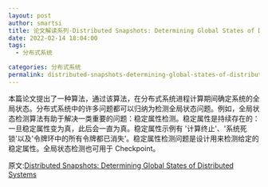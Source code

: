```yaml
---
layout: post
author: smartsi
title: 论文解读系列-Distributed Snapshots: Determining Global States of Distributed Systems
date: 2022-02-14 18:04:00
tags:
  - 分布式系统

categories: 分布式系统
permalink: distributed-snapshots-determining-global-states-of-distributed-systems
---
```


本篇论文提出了一种算法，通过该算法，在分布式系统进程计算期间确定系统的全局状态。分布式系统中的许多问题都可以归纳为检测全局状态问题。例如，全局状态检测算法有助于解决一类重要的问题：稳定属性检测。稳定属性是持续存在的：一旦稳定属性变为真，此后会一直为真。稳定属性示例有 '计算终止'、'系统死锁'以及'令牌环中的所有令牌都已消失'。稳定属性检测问题是设计用来检测给定的稳定属性。全局状态检测也可用于 Checkpoint。






















原文:[Distributed Snapshots: Determining Global States of Distributed Systems]()
